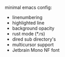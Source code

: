 minimal emacs config:

* linenumbering
* highlighted line
* background opacity
* rust mode (*.rs)
* dired <tab> sub directory's
* multicursor support
* Jetbrain Mono NF font
